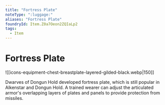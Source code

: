 ```yaml
---
title: "Fortress Plate"
noteType: ":luggage:"
aliases: "Fortress Plate"
foundryId: Item.Z0a7Oeon2ZQIaLp2
tags:
  - Item
---
```


# Fortress Plate
![[icons-equipment-chest-breastplate-layered-gilded-black.webp|150]]

Dwarves of Dongun Hold developed fortress plate, which is still popular in Alkenstar and Dongun Hold. A trained wearer can adjust the articulated armor's overlapping layers of plates and panels to provide protection from missiles.
